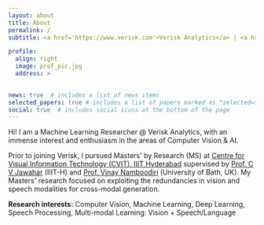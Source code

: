 ```yaml
---
layout: about
title: About
permalink: /
subtitle: <a href='https://www.verisk.com'>Verisk Analytics</a> | <a href='https://iiit.ac.in'> IIIT Hyderabad </a>

profile:
  align: right
  image: prof_pic.jpg
  address: >
    

news: true  # includes a list of news items
selected_papers: true # includes a list of papers marked as "selected={true}"
social: true  # includes social icons at the bottom of the page
---
```


Hi! I am a Machine Learning Researcher @ Verisk Analytics, with an immense interest and enthusiasm in the areas of Computer Vision & AI. 

Prior to joining Verisk, I pursued Masters' by Research (MS) at [Centre for Visual Information Technology (CVIT), IIIT Hyderabad](http://cvit.iiit.ac.in) supervised by [Prof. C V Jawahar](https://faculty.iiit.ac.in/~jawahar/index.html) (IIIT-H) and [Prof. Vinay Namboodiri](https://vinaypn.github.io) (University of Bath, UK). My Masters' research focused on exploiting the redundancies in vision and speech modalities for cross-modal generation. 

**Research interests:** Computer Vision, Machine Learning, Deep Learning, Speech Processing, Multi-modal Learning: Vision + Speech/Language
